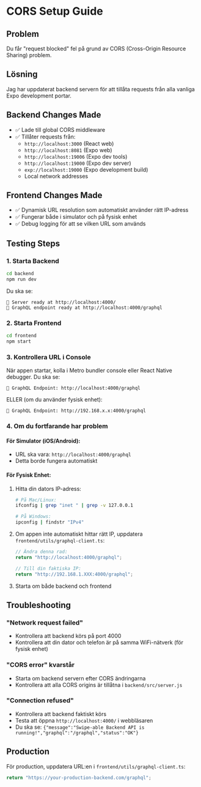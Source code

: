 # CORS Setup Guide

## Problem
Du får "request blocked" fel på grund av CORS (Cross-Origin Resource Sharing) problem.

## Lösning
Jag har uppdaterat backend servern för att tillåta requests från alla vanliga Expo development portar.

## Backend Changes Made
- ✅ Lade till global CORS middleware
- ✅ Tillåter requests från:
  - `http://localhost:3000` (React web)
  - `http://localhost:8081` (Expo web)
  - `http://localhost:19006` (Expo dev tools)
  - `http://localhost:19000` (Expo dev server)
  - `exp://localhost:19000` (Expo development build)
  - Local network addresses

## Frontend Changes Made
- ✅ Dynamisk URL resolution som automatiskt använder rätt IP-adress
- ✅ Fungerar både i simulator och på fysisk enhet
- ✅ Debug logging för att se vilken URL som används

## Testing Steps

### 1. Starta Backend
```bash
cd backend
npm run dev
```
Du ska se:
```
🚀 Server ready at http://localhost:4000/
🚀 GraphQL endpoint ready at http://localhost:4000/graphql
```

### 2. Starta Frontend
```bash
cd frontend
npm start
```

### 3. Kontrollera URL i Console
När appen startar, kolla i Metro bundler console eller React Native debugger. Du ska se:
```
🔗 GraphQL Endpoint: http://localhost:4000/graphql
```
ELLER (om du använder fysisk enhet):
```
🔗 GraphQL Endpoint: http://192.168.x.x:4000/graphql
```

### 4. Om du fortfarande har problem

#### För Simulator (iOS/Android):
- URL ska vara: `http://localhost:4000/graphql`
- Detta borde fungera automatiskt

#### För Fysisk Enhet:
1. Hitta din dators IP-adress:
   ```bash
   # På Mac/Linux:
   ifconfig | grep "inet " | grep -v 127.0.0.1
   
   # På Windows:
   ipconfig | findstr "IPv4"
   ```

2. Om appen inte automatiskt hittar rätt IP, uppdatera `frontend/utils/graphql-client.ts`:
   ```typescript
   // Ändra denna rad:
   return "http://localhost:4000/graphql";
   
   // Till din faktiska IP:
   return "http://192.168.1.XXX:4000/graphql";
   ```

3. Starta om både backend och frontend

## Troubleshooting

### "Network request failed"
- Kontrollera att backend körs på port 4000
- Kontrollera att din dator och telefon är på samma WiFi-nätverk (för fysisk enhet)

### "CORS error" kvarstår
- Starta om backend servern efter CORS ändringarna
- Kontrollera att alla CORS origins är tillåtna i `backend/src/server.js`

### "Connection refused"
- Kontrollera att backend faktiskt körs
- Testa att öppna `http://localhost:4000/` i webbläsaren
- Du ska se: `{"message":"Swipe-able Backend API is running!","graphql":"/graphql","status":"OK"}`

## Production
För production, uppdatera URL:en i `frontend/utils/graphql-client.ts`:
```typescript
return "https://your-production-backend.com/graphql";
```
